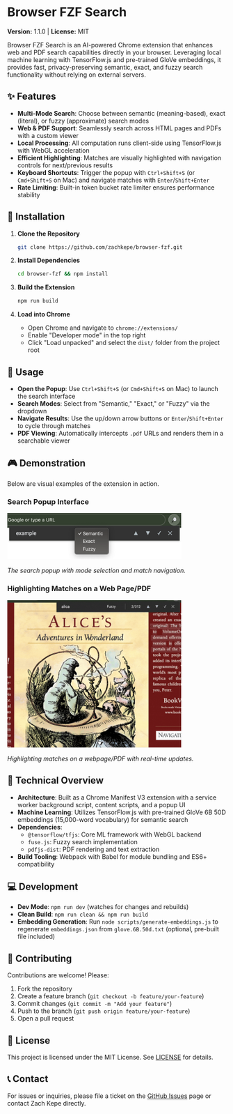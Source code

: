 # Browser FZF Search

**Version:** 1.1.0 | **License:** MIT

Browser FZF Search is an AI-powered Chrome extension that enhances web and PDF search capabilities directly in your browser. Leveraging local machine learning with TensorFlow.js and pre-trained GloVe embeddings, it provides fast, privacy-preserving semantic, exact, and fuzzy search functionality without relying on external servers.

## ✨ Features

- **Multi-Mode Search**: Choose between semantic (meaning-based), exact (literal), or fuzzy (approximate) search modes
- **Web & PDF Support**: Seamlessly search across HTML pages and PDFs with a custom viewer
- **Local Processing**: All computation runs client-side using TensorFlow.js with WebGL acceleration
- **Efficient Highlighting**: Matches are visually highlighted with navigation controls for next/previous results
- **Keyboard Shortcuts**: Trigger the popup with `Ctrl+Shift+S` (or `Cmd+Shift+S` on Mac) and navigate matches with `Enter`/`Shift+Enter`
- **Rate Limiting**: Built-in token bucket rate limiter ensures performance stability

## 🚀 Installation

1. **Clone the Repository**
   ``` bash
   git clone https://github.com/zachkepe/browser-fzf.git
   ```

2. **Install Dependencies**
   ``` bash
   cd browser-fzf && npm install
   ```

3. **Build the Extension**
   ``` bash
   npm run build
   ```

4. **Load into Chrome**
   - Open Chrome and navigate to `chrome://extensions/`
   - Enable "Developer mode" in the top right
   - Click "Load unpacked" and select the `dist/` folder from the project root

## 📝 Usage

- **Open the Popup**: Use `Ctrl+Shift+S` (or `Cmd+Shift+S` on Mac) to launch the search interface
- **Search Modes**: Select from "Semantic," "Exact," or "Fuzzy" via the dropdown
- **Navigate Results**: Use the up/down arrow buttons or `Enter`/`Shift+Enter` to cycle through matches
- **PDF Viewing**: Automatically intercepts `.pdf` URLs and renders them in a searchable viewer

## 🎮 Demonstration

Below are visual examples of the extension in action.

### Search Popup Interface

<img src="docs/search-popup.png" width="400">

*The search popup with mode selection and match navigation.*

### Highlighting Matches on a Web Page/PDF

<img src="docs/pdf-search.gif" width="400">

*Highlighting matches on a webpage/PDF with real-time updates.*

## 🔧 Technical Overview

- **Architecture**: Built as a Chrome Manifest V3 extension with a service worker background script, content scripts, and a popup UI
- **Machine Learning**: Utilizes TensorFlow.js with pre-trained GloVe 6B 50D embeddings (15,000-word vocabulary) for semantic search
- **Dependencies**:
  - `@tensorflow/tfjs`: Core ML framework with WebGL backend
  - `fuse.js`: Fuzzy search implementation
  - `pdfjs-dist`: PDF rendering and text extraction
- **Build Tooling**: Webpack with Babel for module bundling and ES6+ compatibility

## 💻 Development

- **Dev Mode**: `npm run dev` (watches for changes and rebuilds)
- **Clean Build**: `npm run clean && npm run build`
- **Embedding Generation**: Run `node scripts/generate-embeddings.js` to regenerate `embeddings.json` from `glove.6B.50d.txt` (optional, pre-built file included)

## 🤝 Contributing

Contributions are welcome! Please:

1. Fork the repository
2. Create a feature branch (`git checkout -b feature/your-feature`)
3. Commit changes (`git commit -m "Add your feature"`)
4. Push to the branch (`git push origin feature/your-feature`)
5. Open a pull request

## 📄 License

This project is licensed under the MIT License. See [LICENSE](LICENSE) for details.

## 📞 Contact

For issues or inquiries, please file a ticket on the [GitHub Issues](https://github.com/zachkepe/browser-fzf/issues) page or contact Zach Kepe directly.